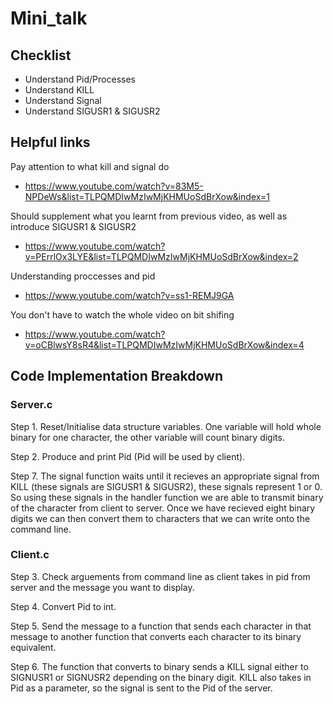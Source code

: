# Mini_talk

## Checklist
- Understand Pid/Processes
- Understand KILL
- Understand Signal
- Understand SIGUSR1 & SIGUSR2

## Helpful links
Pay attention to what kill and signal do
- https://www.youtube.com/watch?v=83M5-NPDeWs&list=TLPQMDIwMzIwMjKHMUoSdBrXow&index=1

Should supplement what you learnt from previous video, as well as introduce SIGUSR1 & SIGUSR2
- https://www.youtube.com/watch?v=PErrlOx3LYE&list=TLPQMDIwMzIwMjKHMUoSdBrXow&index=2

Understanding proccesses and pid
- https://www.youtube.com/watch?v=ss1-REMJ9GA

You don't have to watch the whole video on bit shifing
- https://www.youtube.com/watch?v=oCBlwsY8sR4&list=TLPQMDIwMzIwMjKHMUoSdBrXow&index=4

## Code Implementation Breakdown 

### Server.c
Step 1. Reset/Initialise data structure variables. One variable will hold whole binary for one character, the other variable will count binary digits.

Step 2. Produce and print Pid (Pid will be used by client).

Step 7. The signal function waits until it recieves an appropriate signal from KILL (these signals are SIGUSR1 & SIGUSR2), these signals represent 1 or 0. So using these signals in the handler function we are able to transmit binary of the character from client to server. Once we have recieved eight binary digits we can then convert them to characters that we can write onto the command line.

### Client.c
Step 3. Check arguements from command line as client takes in pid from server and the message you want to display.

Step 4. Convert Pid to int.

Step 5. Send the message to a function that sends each character in that message to another function that converts each character to its binary equivalent.

Step 6. The function that converts to binary sends a KILL signal either to SIGNUSR1 or SIGNUSR2 depending on the binary digit. KILL also takes in Pid as a parameter, so the signal is sent to the Pid of the server.
